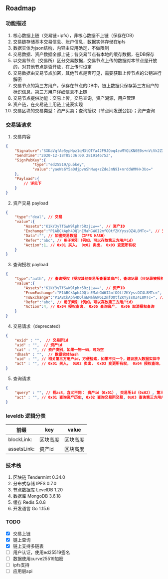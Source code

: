 ## Roadmap

### 功能描述

1. 核心数据上链（交易链+ipfs），非核心数据不上链（保存在DB）
2. 交易链存储基本交易信息、账户信息，数据实体存储在ipfs
3. 数据实体为json结构，内容由应用确定，不做限制
4. 交易数据、资产数据全部上链；各交易节点有本地的缓存数据，在DB保存
5. 以交易节点（交易所）区分交易数据，交易节点上传的数据对本节点是开放的，对其他节点是否开放，在上传时设定
6. 交易数据由交易节点加密，其他节点是否可见，需要获取上传节点的公钥进行解密
7. 交易节点的第三方用户，保存在节点的DB中，链上数据只保存第三方用户的标识信息，第三方用户详细信息不上链
8. 交易节点提供功能：交易上传，交易查询，资产溯源，用户管理
9. 资产链，在交易链上用链上链表实现
10. 交易区块的交易类型：资产买卖；查询授权（节点间发送公钥）；资产查询



### 交易链请求

1. 交易内容
```json
{
	"Signature":"SXKaVqfAe5ypHpz1qM3tQTYa42F9JQoq4zwMYQLKN0E0s+nViVk2Z3b98mFXvTHnqRCFousPVCYdR7b+d21jCg==",
	"SendTime":"2020-12-18T05:36:00.281914675Z",
	"SignPubKey":{
			"type":"ed25519/pubkey",
			"value":"yaeWs6Y5a0djpvnShNwq+zZdeJmN9I+nrddWMMH+3Uo="
	},
	"Payload":{
		// 详见下
	}
}
```

2. 资产交易 payload
```json
{
	"type":"deal", // 交易
	"value":{
		"Assets":"K1kY3yTfSwW9lphr5RzjLw==", // 资产ID
		"Exchange":"P1ABCkAph4DQlnEMahGW6I2mfOOtfZKYyssOZ4L8MTc=", // 交易所ID（公钥）
		"Data":"", // 加密交易数据 （IPFS HASH）
		"Refer":"abc", // 用于索引（例如，可以存放第三方用户id）
		"Action":1, // 0x01 买入， 0x02 卖出， 0x03 变更所有权
	}
}
```

3. 查询授权 payload
```json
{
	"type":"auth", // 查询授权（授权其他交易所查看某资产），查询记录（只记录被授权方的查询动作）
	"value":{
		"Assets":"K1kY3yTfSwW9lphr5RzjLw==", // 资产ID
		"FromExchange":"P1ABCkAph4DQlnEMahGW6I2mfOOtfZKYyssOZ4L8MTc=", // 授权交易所ID（公钥）
		"ToExchange":"P1ABCkAph4DQlnEMahGW6I2mfOOtfZKYyssOZ4L8MTc=", // 被授权交易所ID（公钥）
		"Refer":"abc", // 用于索引（例如，可以存放第三方用户id）
		"Action":4, // 0x04 授权查询， 0x05 查询资产， 0x06 取消授权查询
	}
}
```


4. 交易请求（deprecated）

```json
{
	"exid" : "",  // 交易所id 
	"aid" : "",  // 资产id 
	"cat" : "", // 资产类别，如果一物一码，可为空 
	"dhash" : "",  // 数据实体hash 
	"uid" : "", // 相关第三方用户id，方便检索，如果不只一个，建议放入数据实体中 
	"act" : "", // 0x01 买入， 0x02 卖出， 0x03 变更所有权， 0x04 授权查询， 0x05 查询资产 
}
```

5. 查询请求

```json
{
	"query" : "", // 视act，含义不同： 资产id（0x01）, 交易所id（0x02）, 第三方用户id（0x03）
	"act" : "", // 0x01 查询资产历史, 0x02 查询交易所交易, 0x03 查询第三方用户交易 
}
```



### leveldb 逻辑分表

| 前缀       | key             | value     |
| ---------- | --------------- | --------- |
| blockLink: | 区块高度        | 区块高度  |
| assetsLink:  | 资产id        | 区块高度  |



### 技术栈

1. 区块链 Tendermint 0.34.0
2. 分布式存储 IPFS 0.7.0
3. 节点数据库 LevelDB 1.20
4. 数据库 MongoDB 3.6.18
5. 缓存 Redis 5.0.8
6. 开发语言 Go 1.15.6



### TODO

- [x] 交易上链
- [x] 链上查询
- [x] 链上支持多链表
- [ ] 用户认证，使用ed25519签名
- [ ] 数据使用curve25519加密
- [ ] ipfs支持
- [ ] 应用层api
